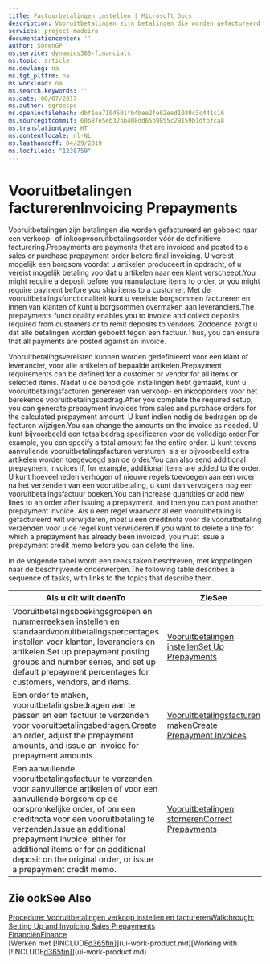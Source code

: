 ```yaml
---
title: Factuurbetalingen instellen | Microsoft Docs
description: Vooruitbetalingen zijn betalingen die worden gefactureerd en geboekt naar een verkoop- of inkoopvooruitbetalingsorder vóór de definitieve facturering. U vereist mogelijk een borgsom voordat u artikelen produceert in opdracht, of u vereist mogelijk betaling voordat u artikelen naar een klant verscheept. Met de vooruitbetalingsfunctionaliteit kunt u vereiste borgsommen factureren en innen van klanten of kunt u borgsommen overmaken aan leveranciers. Zodoende zorgt u dat alle betalingen worden geboekt tegen een factuur.
services: project-madeira
documentationcenter: ''
author: SorenGP
ms.service: dynamics365-financials
ms.topic: article
ms.devlang: na
ms.tgt_pltfrm: na
ms.workload: na
ms.search.keywords: ''
ms.date: 08/07/2017
ms.author: sgroespe
ms.openlocfilehash: dbf1ea7104501fb4bee2fe62eed1039c3c441c16
ms.sourcegitcommit: 60b87e5eb32bb408dd65b9855c29159b1dfbfca8
ms.translationtype: HT
ms.contentlocale: nl-NL
ms.lasthandoff: 04/29/2019
ms.locfileid: "1238759"
---
```

# <a name="invoicing-prepayments"></a><span data-ttu-id="29128-106">Vooruitbetalingen factureren</span><span class="sxs-lookup"><span data-stu-id="29128-106">Invoicing Prepayments</span></span>
<span data-ttu-id="29128-107">Vooruitbetalingen zijn betalingen die worden gefactureerd en geboekt naar een verkoop- of inkoopvooruitbetalingsorder vóór de definitieve facturering.</span><span class="sxs-lookup"><span data-stu-id="29128-107">Prepayments are payments that are invoiced and posted to a sales or purchase prepayment order before final invoicing.</span></span> <span data-ttu-id="29128-108">U vereist mogelijk een borgsom voordat u artikelen produceert in opdracht, of u vereist mogelijk betaling voordat u artikelen naar een klant verscheept.</span><span class="sxs-lookup"><span data-stu-id="29128-108">You might require a deposit before you manufacture items to order, or you might require payment before you ship items to a customer.</span></span> <span data-ttu-id="29128-109">Met de vooruitbetalingsfunctionaliteit kunt u vereiste borgsommen factureren en innen van klanten of kunt u borgsommen overmaken aan leveranciers.</span><span class="sxs-lookup"><span data-stu-id="29128-109">The prepayments functionality enables you to invoice and collect deposits required from customers or to remit deposits to vendors.</span></span> <span data-ttu-id="29128-110">Zodoende zorgt u dat alle betalingen worden geboekt tegen een factuur.</span><span class="sxs-lookup"><span data-stu-id="29128-110">Thus, you can ensure that all payments are posted against an invoice.</span></span>  

 <span data-ttu-id="29128-111">Vooruitbetalingsvereisten kunnen worden gedefinieerd voor een klant of leverancier, voor alle artikelen of bepaalde artikelen.</span><span class="sxs-lookup"><span data-stu-id="29128-111">Prepayment requirements can be defined for a customer or vendor for all items or selected items.</span></span> <span data-ttu-id="29128-112">Nadat u de benodigde instellingen hebt gemaakt, kunt u vooruitbetalingsfacturen genereren van verkoop- en inkooporders voor het berekende vooruitbetalingsbedrag.</span><span class="sxs-lookup"><span data-stu-id="29128-112">After you complete the required setup, you can generate prepayment invoices from sales and purchase orders for the calculated prepayment amount.</span></span> <span data-ttu-id="29128-113">U kunt indien nodig de bedragen op de facturen wijzigen.</span><span class="sxs-lookup"><span data-stu-id="29128-113">You can change the amounts on the invoice as needed.</span></span> <span data-ttu-id="29128-114">U kunt bijvoorbeeld een totaalbedrag specificeren voor de volledige order.</span><span class="sxs-lookup"><span data-stu-id="29128-114">For example, you can specify a total amount for the entire order.</span></span> <span data-ttu-id="29128-115">U kunt tevens aanvullende vooruitbetalingsfacturen versturen, als er bijvoorbeeld extra artikelen worden toegevoegd aan de order.</span><span class="sxs-lookup"><span data-stu-id="29128-115">You can also send additional prepayment invoices if, for example, additional items are added to the order.</span></span> <span data-ttu-id="29128-116">U kunt hoeveelheden verhogen of nieuwe regels toevoegen aan een order na het verzenden van een vooruitbetaling, u kunt dan vervolgens nog een vooruitbetalingsfactuur boeken.</span><span class="sxs-lookup"><span data-stu-id="29128-116">You can increase quantities or add new lines to an order after issuing a prepayment, and then you can post another prepayment invoice.</span></span> <span data-ttu-id="29128-117">Als u een regel waarvoor al een vooruitbetaling is gefactureerd wilt verwijderen, moet u een creditnota voor de vooruitbetaling verzenden voor u de regel kunt verwijderen.</span><span class="sxs-lookup"><span data-stu-id="29128-117">If you want to delete a line for which a prepayment has already been invoiced, you must issue a prepayment credit memo before you can delete the line.</span></span>  

 <span data-ttu-id="29128-118">In de volgende tabel wordt een reeks taken beschreven, met koppelingen naar de beschrijvende onderwerpen.</span><span class="sxs-lookup"><span data-stu-id="29128-118">The following table describes a sequence of tasks, with links to the topics that describe them.</span></span>

|<span data-ttu-id="29128-119">**Als u dit wilt doen**</span><span class="sxs-lookup"><span data-stu-id="29128-119">**To**</span></span>|<span data-ttu-id="29128-120">**Zie**</span><span class="sxs-lookup"><span data-stu-id="29128-120">**See**</span></span>|  
|------------|-------------|  
|<span data-ttu-id="29128-121">Vooruitbetalingsboekingsgroepen en nummerreeksen instellen en standaardvooruitbetalingspercentages instellen voor klanten, leveranciers en artikelen.</span><span class="sxs-lookup"><span data-stu-id="29128-121">Set up prepayment posting groups and number series, and set up default prepayment percentages for customers, vendors, and items.</span></span>|[<span data-ttu-id="29128-122">Vooruitbetalingen instellen</span><span class="sxs-lookup"><span data-stu-id="29128-122">Set Up Prepayments</span></span>](finance-set-up-prepayments.md)|
|<span data-ttu-id="29128-123">Een order te maken, vooruitbetalingsbedragen aan te passen en een factuur te verzenden voor vooruitbetalingsbedragen.</span><span class="sxs-lookup"><span data-stu-id="29128-123">Create an order, adjust the prepayment amounts, and issue an invoice for prepayment amounts.</span></span>|[<span data-ttu-id="29128-124">Vooruitbetalingsfacturen maken</span><span class="sxs-lookup"><span data-stu-id="29128-124">Create Prepayment Invoices</span></span>](finance-how-to-create-prepayment-invoices.md)|  
|<span data-ttu-id="29128-125">Een aanvullende vooruitbetalingsfactuur te verzenden, voor aanvullende artikelen of voor een aanvullende borgsom op de oorspronkelijke order, of om een creditnota voor een vooruitbetaling te verzenden.</span><span class="sxs-lookup"><span data-stu-id="29128-125">Issue an additional prepayment invoice, either for additional items or for an additional deposit on the original order, or issue a prepayment credit memo.</span></span>|[<span data-ttu-id="29128-126">Vooruitbetalingen storneren</span><span class="sxs-lookup"><span data-stu-id="29128-126">Correct Prepayments</span></span>](finance-how-to-correct-prepayments.md)|  

## <a name="see-also"></a><span data-ttu-id="29128-127">Zie ook</span><span class="sxs-lookup"><span data-stu-id="29128-127">See Also</span></span>  
[<span data-ttu-id="29128-128">Procedure: Vooruitbetalingen verkoop instellen en factureren</span><span class="sxs-lookup"><span data-stu-id="29128-128">Walkthrough: Setting Up and Invoicing Sales Prepayments</span></span>](walkthrough-setting-up-and-invoicing-sales-prepayments.md)  
[<span data-ttu-id="29128-129">Financiën</span><span class="sxs-lookup"><span data-stu-id="29128-129">Finance</span></span>](finance.md)  
<span data-ttu-id="29128-130">[Werken met [!INCLUDE[d365fin](includes/d365fin_md.md)]](ui-work-product.md)</span><span class="sxs-lookup"><span data-stu-id="29128-130">[Working with [!INCLUDE[d365fin](includes/d365fin_md.md)]](ui-work-product.md)</span></span>
